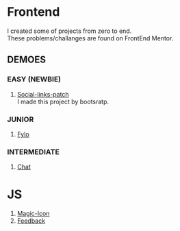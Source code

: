 # Frontend
I created some of projects from zero to end.\
These problems/challanges are found on FrontEnd Mentor.

## DEMOES
### EASY (NEWBIE)
  1. [Social-links-patch](https://mhmdhalim.github.io/Frontend/social-links-patch/)\
     I made this project by bootsratp.
  
### JUNIOR
1. [Fylo](https://mhmdhalim.github.io/Frontend/Fylo/)

### INTERMEDIATE
1. [Chat](https://mhmdhalim.github.io/Frontend/Chat-App/)
   
# JS
1. [Magic-Icon](https://mhmdhalim.github.io/Frontend/Magic-Icon/)
2. [Feedback](https://mhmdhalim.github.io/Frontend/Feedback/)
